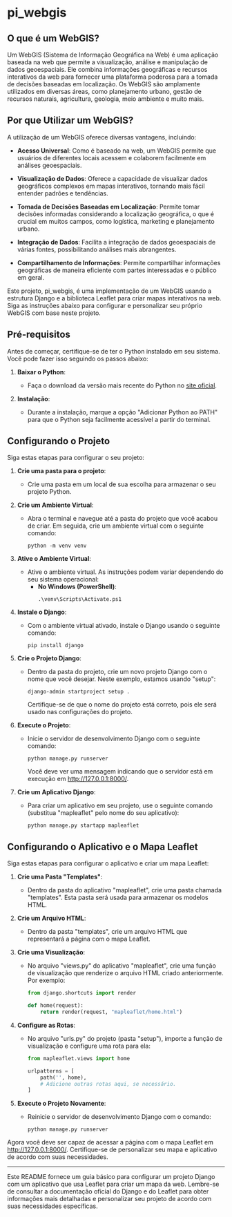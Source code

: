 # pi_webgis

## O que é um WebGIS?

Um WebGIS (Sistema de Informação Geográfica na Web) é uma aplicação baseada na web que permite a visualização, análise e manipulação de dados geoespaciais. Ele combina informações geográficas e recursos interativos da web para fornecer uma plataforma poderosa para a tomada de decisões baseadas em localização. Os WebGIS são amplamente utilizados em diversas áreas, como planejamento urbano, gestão de recursos naturais, agricultura, geologia, meio ambiente e muito mais.

## Por que Utilizar um WebGIS?

A utilização de um WebGIS oferece diversas vantagens, incluindo:

- **Acesso Universal**: Como é baseado na web, um WebGIS permite que usuários de diferentes locais acessem e colaborem facilmente em análises geoespaciais.

- **Visualização de Dados**: Oferece a capacidade de visualizar dados geográficos complexos em mapas interativos, tornando mais fácil entender padrões e tendências.

- **Tomada de Decisões Baseadas em Localização**: Permite tomar decisões informadas considerando a localização geográfica, o que é crucial em muitos campos, como logística, marketing e planejamento urbano.

- **Integração de Dados**: Facilita a integração de dados geoespaciais de várias fontes, possibilitando análises mais abrangentes.

- **Compartilhamento de Informações**: Permite compartilhar informações geográficas de maneira eficiente com partes interessadas e o público em geral.

Este projeto, pi_webgis, é uma implementação de um WebGIS usando a estrutura Django e a biblioteca Leaflet para criar mapas interativos na web. Siga as instruções abaixo para configurar e personalizar seu próprio WebGIS com base neste projeto.

## Pré-requisitos

Antes de começar, certifique-se de ter o Python instalado em seu sistema. Você pode fazer isso seguindo os passos abaixo:

1. **Baixar o Python**:
   - Faça o download da versão mais recente do Python no [site oficial](https://www.python.org/downloads/).

2. **Instalação**:
   - Durante a instalação, marque a opção "Adicionar Python ao PATH" para que o Python seja facilmente acessível a partir do terminal.

## Configurando o Projeto

Siga estas etapas para configurar o seu projeto:

1. **Crie uma pasta para o projeto**:
   - Crie uma pasta em um local de sua escolha para armazenar o seu projeto Python.

2. **Crie um Ambiente Virtual**:
   - Abra o terminal e navegue até a pasta do projeto que você acabou de criar. Em seguida, crie um ambiente virtual com o seguinte comando:
     ```
     python -m venv venv
     ```

3. **Ative o Ambiente Virtual**:
   - Ative o ambiente virtual. As instruções podem variar dependendo do seu sistema operacional:
     - **No Windows (PowerShell)**:
       ```
       .\venv\Scripts\Activate.ps1
       ```

4. **Instale o Django**:
   - Com o ambiente virtual ativado, instale o Django usando o seguinte comando:
     ```
     pip install django
     ```

5. **Crie o Projeto Django**:
   - Dentro da pasta do projeto, crie um novo projeto Django com o nome que você desejar. Neste exemplo, estamos usando "setup":
     ```
     django-admin startproject setup .
     ```
     Certifique-se de que o nome do projeto está correto, pois ele será usado nas configurações do projeto.

6. **Execute o Projeto**:
   - Inicie o servidor de desenvolvimento Django com o seguinte comando:
     ```
     python manage.py runserver
     ```
     Você deve ver uma mensagem indicando que o servidor está em execução em http://127.0.0.1:8000/.

7. **Crie um Aplicativo Django**:
   - Para criar um aplicativo em seu projeto, use o seguinte comando (substitua "mapleaflet" pelo nome do seu aplicativo):
     ```
     python manage.py startapp mapleaflet
     ```

## Configurando o Aplicativo e o Mapa Leaflet

Siga estas etapas para configurar o aplicativo e criar um mapa Leaflet:

1. **Crie uma Pasta "Templates"**:
   - Dentro da pasta do aplicativo "mapleaflet", crie uma pasta chamada "templates". Esta pasta será usada para armazenar os modelos HTML.

2. **Crie um Arquivo HTML**:
   - Dentro da pasta "templates", crie um arquivo HTML que representará a página com o mapa Leaflet.

3. **Crie uma Visualização**:
   - No arquivo "views.py" do aplicativo "mapleaflet", crie uma função de visualização que renderize o arquivo HTML criado anteriormente. Por exemplo:
     ```python
     from django.shortcuts import render

     def home(request):
         return render(request, "mapleaflet/home.html")
     ```

4. **Configure as Rotas**:
   - No arquivo "urls.py" do projeto (pasta "setup"), importe a função de visualização e configure uma rota para ela:
     ```python
     from mapleaflet.views import home

     urlpatterns = [
         path('', home),
         # Adicione outras rotas aqui, se necessário.
     ]
     ```

5. **Execute o Projeto Novamente**:
   - Reinicie o servidor de desenvolvimento Django com o comando:
     ```
     python manage.py runserver
     ```

Agora você deve ser capaz de acessar a página com o mapa Leaflet em http://127.0.0.1:8000/. Certifique-se de personalizar seu mapa e aplicativo de acordo com suas necessidades.

---

Este README fornece um guia básico para configurar um projeto Django com um aplicativo que usa Leaflet para criar um mapa da web. Lembre-se de consultar a documentação oficial do Django e do Leaflet para obter informações mais detalhadas e personalizar seu projeto de acordo com suas necessidades específicas.
